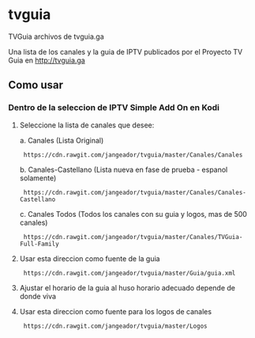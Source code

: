 # tvguia
TVGuia archivos de tvguia.ga

Una lista de los canales y la guia de IPTV publicados por el Proyecto TV Guia en http://tvguia.ga

## Como usar

### Dentro de la seleccion de IPTV Simple Add On en Kodi

1. Seleccione la lista de canales que desee:
	
	a. Canales (Lista Original)

		https://cdn.rawgit.com/jangeador/tvguia/master/Canales/Canales

	b. Canales-Castellano (Lista nueva en fase de prueba - espanol solamente)

		https://cdn.rawgit.com/jangeador/tvguia/master/Canales/Canales-Castellano

	c. Canales Todos (Todos los canales con su guia y logos, mas de 500 canales)

		https://cdn.rawgit.com/jangeador/tvguia/master/Canales/TVGuia-Full-Family


2. Usar esta direccion como fuente de la guia

		https://cdn.rawgit.com/jangeador/tvguia/master/Guia/guia.xml

3. Ajustar el horario de la guia al huso horario adecuado depende de donde viva

4. Usar esta direccion como fuente para los logos de canales

		https://cdn.rawgit.com/jangeador/tvguia/master/Logos
